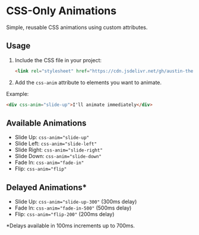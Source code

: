 # CSS-Only Animations

Simple, reusable CSS animations using custom attributes.

## Usage

1. Include the CSS file in your project:

   ```html
   <link rel="stylesheet" href="https://cdn.jsdelivr.net/gh/austin-thesing/quick-web-animations@latest/dist/dxd-css-anim.min.css" />
   ```

2. Add the `css-anim` attribute to elements you want to animate.

Example:

```html
<div css-anim="slide-up">I'll animate immediately</div>
```

## Available Animations

- Slide Up: `css-anim="slide-up"`
- Slide Left: `css-anim="slide-left"`
- Slide Right: `css-anim="slide-right"`
- Slide Down: `css-anim="slide-down"`
- Fade In: `css-anim="fade-in"`
- Flip: `css-anim="flip"`

## Delayed Animations\*

- Slide Up: `css-anim="slide-up-300"` (300ms delay)
- Fade In: `css-anim="fade-in-500"` (500ms delay)
- Flip: `css-anim="flip-200"` (200ms delay)

\*Delays available in 100ms increments up to 700ms.
